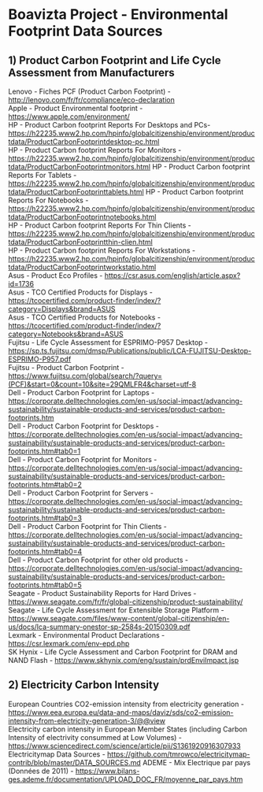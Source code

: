 # Boavizta Project - Environmental Footprint Data Sources

## 1) Product Carbon Footprint and Life Cycle Assessment from Manufacturers

Lenovo - Fiches PCF (Product Carbon Footprint) - http://lenovo.com/fr/fr/compliance/eco-declaration  
Apple - Product Environmental footprint - https://www.apple.com/environment/  
HP - Product Carbon footprint Reports For Desktops and PCs- https://h22235.www2.hp.com/hpinfo/globalcitizenship/environment/productdata/ProductCarbonFootprintdesktop-pc.html    
HP - Product Carbon footprint Reports For Monitors - https://h22235.www2.hp.com/hpinfo/globalcitizenship/environment/productdata/ProductCarbonFootprintmonitors.html  HP - Product Carbon footprint Reports For Tablets -https://h22235.www2.hp.com/hpinfo/globalcitizenship/environment/productdata/ProductCarbonFootprinttablets.html
HP - Product Carbon footprint Reports For Notebooks - https://h22235.www2.hp.com/hpinfo/globalcitizenship/environment/productdata/ProductCarbonFootprintnotebooks.html  
HP - Product Carbon footprint Reports For Thin Clients - https://h22235.www2.hp.com/hpinfo/globalcitizenship/environment/productdata/ProductCarbonFootprintthin-clien.html  
HP - Product Carbon footprint Reports For Workstations - https://h22235.www2.hp.com/hpinfo/globalcitizenship/environment/productdata/ProductCarbonFootprintworkstatio.html  
Asus - Product Eco Profiles - https://csr.asus.com/english/article.aspx?id=1736  
Asus - TCO Certified Products for Displays - https://tcocertified.com/product-finder/index/?category=Displays&brand=ASUS  
Asus - TCO Certified Products for Notebooks - https://tcocertified.com/product-finder/index/?category=Notebooks&brand=ASUS  
Fujitsu - Life Cycle Assessment for ESPRIMO-P957 Desktop - https://sp.ts.fujitsu.com/dmsp/Publications/public/LCA-FUJITSU-Desktop-ESPRIMO-P957.pdf  
Fujitsu - Product Carbon Footprint - https://www.fujitsu.com/global/search/?query=(PCF)&start=0&count=10&site=29QMLFR4&charset=utf-8  
Dell - Product Carbon Footprint for Laptops - https://corporate.delltechnologies.com/en-us/social-impact/advancing-sustainability/sustainable-products-and-services/product-carbon-footprints.htm  
Dell - Product Carbon Footprint for Desktops -https://corporate.delltechnologies.com/en-us/social-impact/advancing-sustainability/sustainable-products-and-services/product-carbon-footprints.htm#tab0=1  
Dell - Product Carbon Footprint for Monitors - https://corporate.delltechnologies.com/en-us/social-impact/advancing-sustainability/sustainable-products-and-services/product-carbon-footprints.htm#tab0=2  
Dell - Product Carbon Footprint for Servers - https://corporate.delltechnologies.com/en-us/social-impact/advancing-sustainability/sustainable-products-and-services/product-carbon-footprints.htm#tab0=3  
Dell - Product Carbon Footprint for Thin Clients - https://corporate.delltechnologies.com/en-us/social-impact/advancing-sustainability/sustainable-products-and-services/product-carbon-footprints.htm#tab0=4  
Dell - Product Carbon Footprint for other old products - https://corporate.delltechnologies.com/en-us/social-impact/advancing-sustainability/sustainable-products-and-services/product-carbon-footprints.htm#tab0=5  
Seagate - Product Sustainability Reports for Hard Drives - https://www.seagate.com/fr/fr/global-citizenship/product-sustainability/  
Seagate - Life Cycle Assessment for Extensible Storage Platform - https://www.seagate.com/files/www-content/global-citizenship/en-us/docs/lca-summary-onestor-sp-2584s-20150309.pdf  
Lexmark - Environmental Product Declarations - https://csr.lexmark.com/env-epd.php  
SK Hynix - Life Cycle Assessment and Carbon Footprint for DRAM and NAND Flash - https://www.skhynix.com/eng/sustain/prdEnviImpact.jsp  

## 2) Electricity Carbon Intensity

European Countries CO2-emission intensity from electricity generation - https://www.eea.europa.eu/data-and-maps/daviz/sds/co2-emission-intensity-from-electricity-generation-3/@@view  
Electricity carbon intensity in European Member States (including Carbon Intensity of electrivity consummed at Low Volumes) - https://www.sciencedirect.com/science/article/pii/S1361920916307933  
Electricitymap Data Sources - https://github.com/tmrowco/electricitymap-contrib/blob/master/DATA_SOURCES.md
ADEME - Mix Electrique par pays (Données de 2011) - https://www.bilans-ges.ademe.fr/documentation/UPLOAD_DOC_FR/moyenne_par_pays.htm
